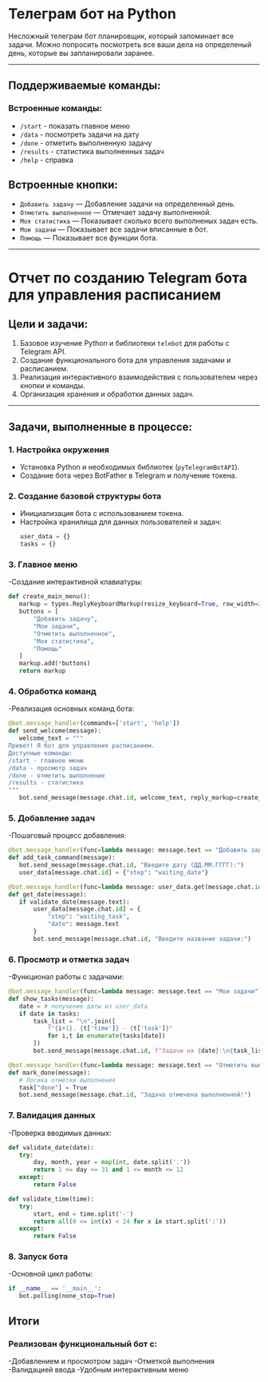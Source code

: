 # Телеграм бот на Python

Несложный телеграм бот планировщик, который запоминает все задачи. Можно попросить посмотреть все 
ваши дела на определеный день, которые вы запланировали заранее.

---

## Поддерживаемые команды:

### Встроенные команды:

- `/start` - показать главное меню
- `/data` - посмотреть задачи на дату
- `/done` - отметить выполненную задачу
- `/results` - статистика выполненных задач
- `/help` - справка


## Встроенные кнопки:

- `Добавить задачу` — Добавление задачи на определенный день.  
- `Отметить выполненное` — Отмечает задачу выполненной.
- `Моя статистика` — Показывает сколько всего выполненых задач есть. 
- `Мои задачи` — Показывает все задачи вписанные в бот. 
- `Помощь` — Показывает все функции бота.

---

# Отчет по созданию Telegram бота для управления расписанием

## Цели и задачи:
1. Базовое изучение Python и библиотеки `telebot` для работы с Telegram API.
2. Создание функционального бота для управления задачами и расписанием.
3. Реализация интерактивного взаимодействия с пользователем через кнопки и команды.
4. Организация хранения и обработки данных задач.

---

## Задачи, выполненные в процессе:

### 1. Настройка окружения
- Установка Python и необходимых библиотек (`pyTelegramBotAPI`).
- Создание бота через BotFather в Telegram и получение токена.

### 2. Создание базовой структуры бота
- Инициализация бота с использованием токена.
- Настройка хранилища для данных пользователей и задач:
  ```python
  user_data = {}
  tasks = {}

### 3. Главное меню
-Создание интерактивной клавиатуры:
 ```python
def create_main_menu():
    markup = types.ReplyKeyboardMarkup(resize_keyboard=True, row_width=2)
    buttons = [
        "Добавить задачу",
        "Мои задачи", 
        "Отметить выполненное",
        "Моя статистика",
        "Помощь"
    ]
    markup.add(*buttons)
    return markup
```

### 4. Обработка команд
-Реализация основных команд бота:
 ```python
@bot.message_handler(commands=['start', 'help'])
def send_welcome(message):
    welcome_text = """
Привет! Я бот для управления расписанием.
Доступные команды:
/start - главное меню
/data - просмотр задач
/done - отметить выполнение
/results - статистика
"""
    bot.send_message(message.chat.id, welcome_text, reply_markup=create_main_menu())
```

### 5. Добавление задач
-Пошаговый процесс добавления:
 ```python
@bot.message_handler(func=lambda message: message.text == "Добавить задачу")
def add_task_command(message):
    bot.send_message(message.chat.id, "Введите дату (ДД.ММ.ГГГГ):")
    user_data[message.chat.id] = {"step": "waiting_date"}

@bot.message_handler(func=lambda message: user_data.get(message.chat.id, {}).get("step") == "waiting_date")
def get_date(message):
    if validate_date(message.text):
        user_data[message.chat.id] = {
            "step": "waiting_task", 
            "date": message.text
        }
        bot.send_message(message.chat.id, "Введите название задачи:")
```

### 6. Просмотр и отметка задач
-Функционал работы с задачами:
 ```python
@bot.message_handler(func=lambda message: message.text == "Мои задачи")
def show_tasks(message):
    date = # получение даты из user_data
    if date in tasks:
        task_list = "\n".join([
            f"{i+1}. {t['time']} - {t['task']}" 
            for i,t in enumerate(tasks[date])
        ])
        bot.send_message(message.chat.id, f"Задачи на {date}:\n{task_list}")

@bot.message_handler(func=lambda message: message.text == "Отметить выполненное")
def mark_done(message):
    # Логика отметки выполнения
    task["done"] = True
    bot.send_message(message.chat.id, "Задача отмечена выполненной!")
```
### 7. Валидация данных
-Проверка вводимых данных:
 ```python
def validate_date(date):
    try:
        day, month, year = map(int, date.split('.'))
        return 1 <= day <= 31 and 1 <= month <= 12
    except:
        return False

def validate_time(time):
    try:
        start, end = time.split('-')
        return all(0 <= int(x) < 24 for x in start.split(':'))
    except:
        return False
```
### 8. Запуск бота
-Основной цикл работы:
 ```python
if __name__ == '__main__':
    bot.polling(none_stop=True)
```
## Итоги
### Реализован функциональный бот с:
-Добавлением и просмотром задач
-Отметкой выполнения
-Валидацией ввода
-Удобным интерактивным меню
